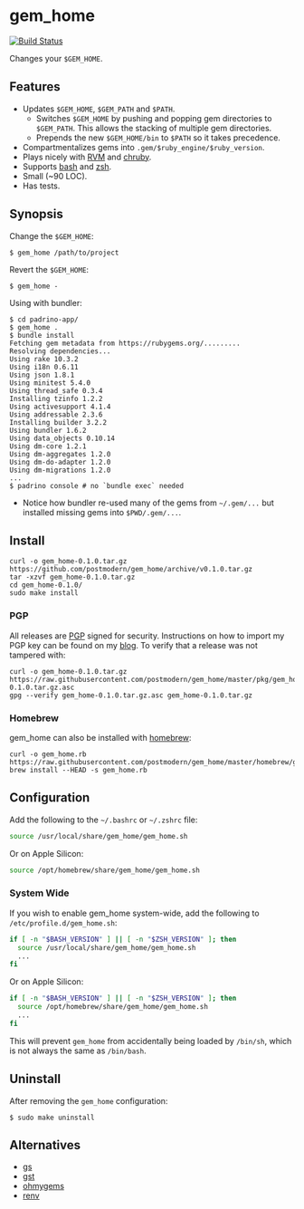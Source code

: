 # gem_home

[![Build Status](https://travis-ci.org/postmodern/gem_home.png)](https://travis-ci.org/postmodern/gem_home)

Changes your `$GEM_HOME`.

## Features

* Updates `$GEM_HOME`, `$GEM_PATH` and `$PATH`.
  * Switches `$GEM_HOME` by pushing and popping gem directories to `$GEM_PATH`.
    This allows the stacking of multiple gem directories.
  * Prepends the new `$GEM_HOME/bin` to `$PATH` so it takes precedence.
* Compartmentalizes gems into `.gem/$ruby_engine/$ruby_version`.
* Plays nicely with [RVM] and [chruby].
* Supports [bash] and [zsh].
* Small (~90 LOC).
* Has tests.

## Synopsis

Change the `$GEM_HOME`:

    $ gem_home /path/to/project

Revert the `$GEM_HOME`:

    $ gem_home -

Using with bundler:

    $ cd padrino-app/
    $ gem_home .
    $ bundle install
    Fetching gem metadata from https://rubygems.org/.........
    Resolving dependencies...
    Using rake 10.3.2
    Using i18n 0.6.11
    Using json 1.8.1
    Using minitest 5.4.0
    Using thread_safe 0.3.4
    Installing tzinfo 1.2.2
    Using activesupport 4.1.4
    Using addressable 2.3.6
    Installing builder 3.2.2
    Using bundler 1.6.2
    Using data_objects 0.10.14
    Using dm-core 1.2.1
    Using dm-aggregates 1.2.0
    Using dm-do-adapter 1.2.0
    Using dm-migrations 1.2.0
    ...
    $ padrino console # no `bundle exec` needed

* Notice how bundler re-used many of the gems from `~/.gem/...` but installed
  missing gems into `$PWD/.gem/...`.

## Install

    curl -o gem_home-0.1.0.tar.gz https://github.com/postmodern/gem_home/archive/v0.1.0.tar.gz
    tar -xzvf gem_home-0.1.0.tar.gz
    cd gem_home-0.1.0/
    sudo make install

### PGP

All releases are [PGP] signed for security. Instructions on how to import my
PGP key can be found on my [blog][1]. To verify that a release was not tampered
with:

    curl -o gem_home-0.1.0.tar.gz https://raw.githubusercontent.com/postmodern/gem_home/master/pkg/gem_home-0.1.0.tar.gz.asc
    gpg --verify gem_home-0.1.0.tar.gz.asc gem_home-0.1.0.tar.gz

### Homebrew

gem_home can also be installed with [homebrew]:

    curl -o gem_home.rb https://raw.githubusercontent.com/postmodern/gem_home/master/homebrew/gem_home.rb
    brew install --HEAD -s gem_home.rb

## Configuration

Add the following to the `~/.bashrc` or `~/.zshrc` file:

``` bash
source /usr/local/share/gem_home/gem_home.sh
```

Or on Apple Silicon:

``` bash
source /opt/homebrew/share/gem_home/gem_home.sh
```

### System Wide

If you wish to enable gem_home system-wide, add the following to
`/etc/profile.d/gem_home.sh`:

``` bash
if [ -n "$BASH_VERSION" ] || [ -n "$ZSH_VERSION" ]; then
  source /usr/local/share/gem_home/gem_home.sh
  ...
fi
```

Or on Apple Silicon:

``` bash
if [ -n "$BASH_VERSION" ] || [ -n "$ZSH_VERSION" ]; then
  source /opt/homebrew/share/gem_home/gem_home.sh
  ...
fi
```

This will prevent `gem_home` from accidentally being loaded by `/bin/sh`, which
is not always the same as `/bin/bash`.

## Uninstall

After removing the `gem_home` configuration:

    $ sudo make uninstall

## Alternatives

* [gs](https://github.com/inkel/gs#readme)
* [gst](https://github.com/tonchis/gst#readme)
* [ohmygems](http://blog.zenspider.com/blog/2012/09/ohmygems.html)
* [renv](https://github.com/fnichol/renv)

[RVM]: https://rvm.io/
[chruby]: https://github.com/postmodern/chruby#readme

[bash]: http://www.gnu.org/software/bash/
[zsh]: http://www.zsh.org/

[PGP]: http://en.wikipedia.org/wiki/Pretty_Good_Privacy
[homebrew]: http://brew.sh/

[1]: http://postmodern.github.com/contact.html#pgp
